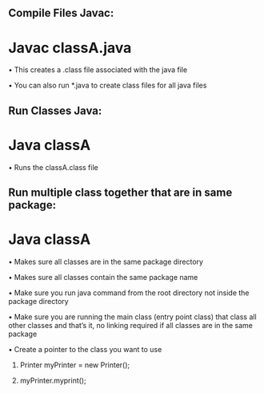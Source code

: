 ## Compile Files Javac:

# Javac classA.java

•	This creates a .class file associated with the java file

•	You can also run *.java to create class files for all java files


## Run Classes Java:

# Java classA

•	Runs the classA.class file


## Run multiple class together that are in same package:

# Java classA

•	Makes sure all classes are in the same package directory

•	Makes sure all classes contain the same package name

•	Make sure you run java command from the root directory not inside the package directory

•	Make sure you are running the main class (entry point class) that class all other classes and that’s it, no linking required if all classes are in the same package

•	Create a pointer to the class you want to use

1.	Printer myPrinter = new Printer();

2.	myPrinter.myprint();
